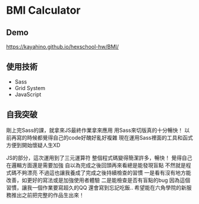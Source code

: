 # BMI Calculator

## Demo
https://kayahino.github.io/hexschool-hw/BMI/

## 使用技術
- Sass
- Grid System
- JavaScript

## 自我突破
剛上完Sass的課，就拿來JS最終作業拿來應用
用Sass來切版真的十分暢快！
以前再寫的時候都覺得自己的code好醜好亂好複雜
現在運用Sass裡面的工具和函式方便到開始懷疑人生XD

JS的部分，這次運用到了三元運算符
整個程式碼變得簡潔許多，暢快！
覺得自己在邏輯方面還是需要加強
自以為完成之後回頭再來看總是能發現盲點
不然就是程式碼不夠漂亮
不過這也讓我養成了完成之後持續檢查的習慣
一是看有沒有地方能改善，如更好的寫法或是加強使用者體驗
二是能檢查是否有盲點的bug
因為這個習慣，讓我一個作業要寫超久的QQ 還會寫到忘記吃飯..
希望能在六角學院的新服務推出之前把完整的作品生出來！